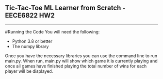 ## Tic-Tac-Toe ML Learner from Scratch - EECE6822 HW2
---
#Running the Code
You will need the following:

+ Python 3.8 or better
+ The numpy library

Once you have the necessary libraries you can use the command line to run main.py. When run, main.py will show which game it is currently playing and once all games have finished playing the total number of wins for each player will be displayed. 
